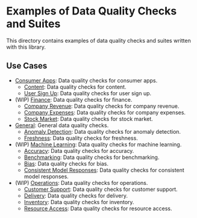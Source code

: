 # Examples of Data Quality Checks and Suites

This directory contains examples of data quality checks and suites written with this library. 

## Use Cases
- [Consumer Apps](/examples/consumer/): Data quality checks for consumer apps.
    - [Content](/examples/consumer/content/): Data quality checks for content.
    - [User Sign Up](/examples/consumer/user_sign_up/): Data quality checks for user sign up.
- (WIP) [Finance](/examples/finance/): Data quality checks for finance.
    - [Company Revenue](/examples/finance/company_revenue/): Data quality checks for company revenue.
    - [Company Expenses](/examples/finance/company_expenses/): Data quality checks for company expenses.
    - [Stock Market](/examples/finance/stock_market/): Data quality checks for stock market.
- [General](/examples/general/): General data quality checks.
    - [Anomaly Detection](/examples/general/anomaly_detection/): Data quality checks for anomaly detection.
    - [Freshness](/examples/general/freshness/): Data quality checks for freshness.
- (WIP) [Machine Learning](/examples/ml/): Data quality checks for machine learning.
    - [Accuracy](/examples/ml/accuracy/): Data quality checks for accuracy.
    - [Benchmarking](/examples/ml/benchmarking/): Data quality checks for benchmarking.
    - [Bias](/examples/ml/bias/): Data quality checks for bias.
    - [Consistent Model Responses](/examples/ml/consistent_model_responses/): Data quality checks for consistent model responses.
- (WIP) [Operations](/examples/operations/): Data quality checks for operations.
    - [Customer Support](/examples/operations/customer_support/): Data quality checks for customer support.
    - [Delivery](/examples/operations/delivery/): Data quality checks for delivery.
    - [Inventory](/examples/operations/inventory/): Data quality checks for inventory.
    - [Resource Access](/examples/operations/resource_access/): Data quality checks for resource access.